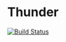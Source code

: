 # Thunder

[![Build Status](https://travis-ci.org/Horyus/thunder.svg?branch=develop)](https://travis-ci.org/Horyus/thunder)
